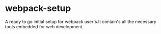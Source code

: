 # webpack-setup
A ready to go initial setup for webpack user's.It contain's all the necessary tools embedded for web development.  
